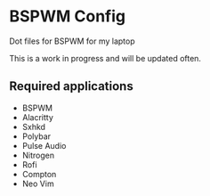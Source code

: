 # BSPWM Config

Dot files for BSPWM for my laptop

This is a work in progress and will be updated often.

## Required applications

- BSPWM
- Alacritty
- Sxhkd
- Polybar
- Pulse Audio
- Nitrogen
- Rofi
- Compton
- Neo Vim

